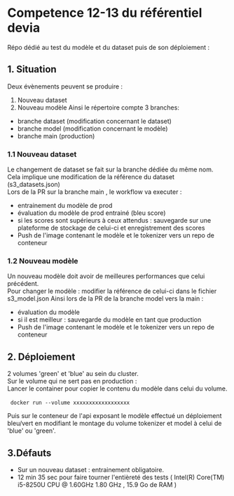 # Competence 12-13 du référentiel devia
Répo dédié au test du modèle et du dataset puis de son déploiement : </br> 

## 1. Situation
Deux évènements peuvent se produire : 
1. Nouveau dataset 
2. Nouveau modèle
Ainsi le répertoire compte 3 branches:
- branche dataset (modification concernant le dataset)
- branche model (modification concernant le modèle)
- branche main (production)

### 1.1 Nouveau dataset
Le changement de dataset se fait sur la branche dédiée du même nom. </br> 
Cela implique une modification de la référence du dataset (s3_datasets.json) </br> 
Lors de la PR sur la branche main , le workflow va executer : 
- entrainement du modèle de prod
- évaluation du modèle de prod entrainé (bleu score)
- si les scores sont supérieurs à ceux attendus : sauvegarde sur une plateforme de stockage de celui-ci  et enregistrement des scores
- Push de l'image contenant le modèle et le tokenizer vers un repo de conteneur
### 1.2 Nouveau modèle
Un nouveau modèle doit avoir de meilleures performances que celui précédent. </br> 
Pour changer le modèle : modifier la référence de celui-ci dans le fichier s3_model.json
Ainsi lors de la PR de la branche model vers la main : 
- évaluation du modèle 
- si il est meilleur : sauvegarde du modèle en tant que production
- Push de l'image contenant le modèle et le tokenizer vers un repo de conteneur

## 2. Déploiement
2 volumes 'green' et 'blue' au sein du cluster. </br> 
Sur le volume qui ne sert pas en production : </br> 
Lancer le container pour copier le contenu du modèle dans celui du volume. </br> 
</br> 
``` docker run --volume xxxxxxxxxxxxxxxxxx```


Puis sur le conteneur de l'api exposant le modèle effectué un déploiement bleu/vert en modifiant le montage du volume tokenizer et model à celui de 'blue' ou 'green'.

## 3.Défauts
- Sur un nouveau dataset : entrainement obligatoire.
- 12 min 35 sec pour faire tourner l'entièreté des tests  ( Intel(R) Core(TM) i5-8250U CPU @ 1.60GHz   1.80 GHz , 15.9 Go de RAM )

